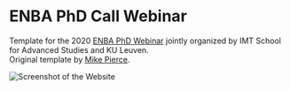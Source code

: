 # ENBA PhD Call Webinar

Template for the 2020 [ENBA PhD Webinar](https://enba-phd-call.github.io/) jointly organized by IMT School for Advanced Studies and KU Leuven. <br/>
Original template by [Mike Pierce](https://github.com/mikepierce).

![Screenshot of the Website](screenshot.png)
